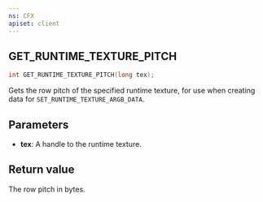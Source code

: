 ```yaml
---
ns: CFX
apiset: client
---
```

## GET_RUNTIME_TEXTURE_PITCH

```c
int GET_RUNTIME_TEXTURE_PITCH(long tex);
```

Gets the row pitch of the specified runtime texture, for use when creating data for `SET_RUNTIME_TEXTURE_ARGB_DATA`.

## Parameters
* **tex**: A handle to the runtime texture.

## Return value
The row pitch in bytes.
